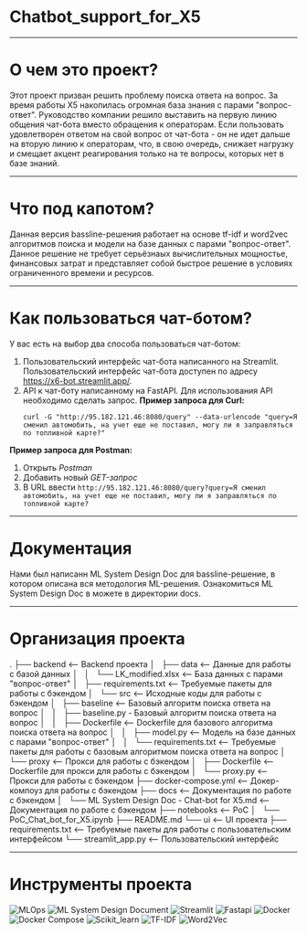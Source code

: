 # Chatbot_support_for_X5
---
# О чем это проект?
Этот проект призван решить проблему поиска ответа на вопрос. За время работы X5 накопилась огромная база знания с парами "вопрос-ответ". Руководство компании решило выставить на первую линию общения чат-бота вместо обращения к операторам. Если пользовать удовлетворен ответом на свой вопрос от чат-бота - он не идет дальше на вторую линию к операторам, что, в свою очередь, снижает нагрузку и смещает акцент реагирования только на те вопросы, которых нет в базе знаний.

---
# Что под капотом?
Данная версия bassline-решения работает на основе tf-idf и word2vec алгоритмов поиска и модели на базе данных с парами "вопрос-ответ". Данное решение не требует серьёзнаых вычислительных мощностье, финансовых затрат и представляет собой быстрое решение в условиях ограниченного времени и ресурсов.

---
# Как пользоваться чат-ботом?
У вас есть на выбор два способа пользоваться чат-ботом:
1. Пользовательский интерфейс чат-бота написанного на Streamlit. Пользовательский интерфейс чат-бота доступен по адресу https://x6-bot.streamlit.app/.
2. API к чат-боту написанному на FastAPI. Для использования API необходимо сделать запрос.
**Пример запроса для Curl:**
    ```
    curl -G "http://95.182.121.46:8080/query" --data-urlencode "query=Я сменил автомобить, на учет еще не поставил, могу ли я заправляться по топливной карте?"
    ```
**Пример запроса для Postman:**
1. Открыть *Postman*
2. Добавить новый *GET-запрос*
3. В URL ввести ```http://95.182.121.46:8080/query?query=Я сменил автомобить, на учет еще не поставил, могу ли я заправляться по топливной карте?```

---
# Документация
Нами был написанн ML System Design Doc для bassline-решение, в котором описана вся методология ML-решения. Ознакомиться ML System Design Doc в можете в директории docs.

---
# Организация проекта
.
├── backend  <-- Backend проекта
│   ├── data  <-- Данные для работы с базой данных
│   │   └── LK_modified.xlsx  <-- База данных с парами "вопрос-ответ"
│   ├── requirements.txt  <-- Требуемые пакеты для работы с бэкендом
│   └── src  <-- Исходные коды для работы с бэкендом
│       ├── baseline  <-- Базовый алгоритм поиска ответа на вопрос
│       │   ├── baseline.py  -  Базовый алгоритм поиска ответа на вопрос
│       │   ├── Dockerfile  <-- Dockerfile для базового алгоритма поиска ответа на вопрос
│       │   ├── model.py  <-- Модель на базе данных с парами "вопрос-ответ"
│       │   └── requirements.txt  <-- Требуемые пакеты для работы с базовым алгоритмом поиска ответа на вопрос
│       └── proxy  <-- Прокси для работы с бэкендом
│           ├── Dockerfile  <-- Dockerfile для прокси для работы с бэкендом
│           └── proxy.py  <-- Прокси для работы с бэкендом
├── docker-compose.yml  <-- Докер-компоуз для работы с бэкендом
├── docs  <-- Документация по работе с бэкендом
│   └── ML System Design Doc - Chat-bot for X5.md  <-- Документация по работе с бэкендом
├── notebooks  <-- PоC
│   └── PoC_Chat_bot_for_X5.ipynb
├── README.md
└── ui  <-- UI проекта
    ├── requirements.txt  <-- Требуемые пакеты для работы с пользовательским интерфейсом
    └── streamlit_app.py  <-- Пользовательский интерфейс

---
# Инструменты проекта
![MLOps](https://img.shields.io/badge/-MLOps-090909?style=for-the-badge&logo=MLOps) ![ML System Design Document](https://img.shields.io/badge/-ML_System_Design-090909?style=for-the-badge&logo=ML_System_Design) ![Streamlit](https://img.shields.io/badge/-Streamlit-090909?style=for-the-badge&logo=Streamlit) ![Fastapi](https://img.shields.io/badge/-Fastapi-090909?style=for-the-badge&logo=Fastapi) ![Docker](https://img.shields.io/badge/-Docker-090909?style=for-the-badge&logo=Docker) ![Docker Compose](https://img.shields.io/badge/-docker_compose-090909?style=for-the-badge&logo=docker_compose) ![Scikit_learn](https://img.shields.io/badge/-Scikit_learn-090909?style=for-the-badge&logo=Scikit_learn) ![TF-IDF](https://img.shields.io/badge/-TF_IDF-090909?style=for-the-badge&logo=TF_IDF) ![Word2Vec](https://img.shields.io/badge/-Word2Vec-090909?style=for-the-badge&logo=Word2Vec)
